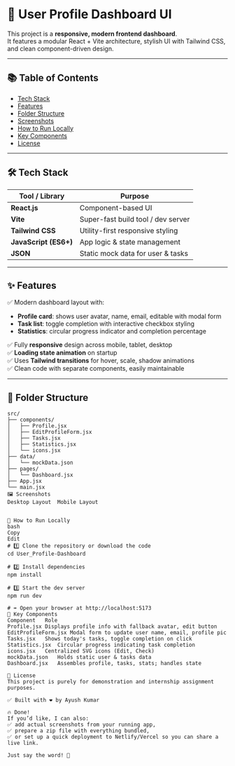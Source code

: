 # 🚀 User Profile Dashboard UI

This project is a **responsive, modern frontend dashboard**.  
It features a modular React + Vite architecture, stylish UI with Tailwind CSS, and clean component-driven design.

---

## 📚 Table of Contents

- [Tech Stack](#-tech-stack)
- [Features](#-features)
- [Folder Structure](#-folder-structure)
- [Screenshots](#-screenshots)
- [How to Run Locally](#-how-to-run-locally)
- [Key Components](#-key-components)
- [License](#-license)

---

## 🛠 Tech Stack

| Tool / Library      | Purpose                                   |
|----------------------|------------------------------------------|
| **React.js**          | Component-based UI                      |
| **Vite**              | Super-fast build tool / dev server      |
| **Tailwind CSS**      | Utility-first responsive styling        |
| **JavaScript (ES6+)** | App logic & state management            |
| **JSON**              | Static mock data for user & tasks       |

---

## ✨ Features

✅ Modern dashboard layout with:

- **Profile card**: shows user avatar, name, email, editable with modal form  
- **Task list**: toggle completion with interactive checkbox styling  
- **Statistics**: circular progress indicator and completion percentage  

✅ Fully **responsive** design across mobile, tablet, desktop  
✅ **Loading state animation** on startup  
✅ Uses **Tailwind transitions** for hover, scale, shadow animations  
✅ Clean code with separate components, easily maintainable  

---

## 📁 Folder Structure

```text
src/
├── components/ 
│   ├── Profile.jsx
│   ├── EditProfileForm.jsx
│   ├── Tasks.jsx
│   ├── Statistics.jsx
│   └── icons.jsx
├── data/
│   └── mockData.json
├── pages/
│   └── Dashboard.jsx
├── App.jsx
└── main.jsx
🖼 Screenshots
Desktop Layout	Mobile Layout
	

🚀 How to Run Locally
bash
Copy
Edit
# 1️⃣ Clone the repository or download the code
cd User_Profile-Dashboard

# 2️⃣ Install dependencies
npm install

# 3️⃣ Start the dev server
npm run dev

# ➡ Open your browser at http://localhost:5173
🧠 Key Components
Component	Role
Profile.jsx	Displays profile info with fallback avatar, edit button
EditProfileForm.jsx	Modal form to update user name, email, profile pic
Tasks.jsx	Shows today's tasks, toggle completion on click
Statistics.jsx	Circular progress indicating task completion
icons.jsx	Centralized SVG icons (Edit, Check)
mockData.json	Holds static user & tasks data
Dashboard.jsx	Assembles profile, tasks, stats; handles state

📜 License
This project is purely for demonstration and internship assignment purposes.

✅ Built with ❤️ by Ayush Kumar

🔥 Done!
If you’d like, I can also:
✅ add actual screenshots from your running app,
✅ prepare a zip file with everything bundled,
✅ or set up a quick deployment to Netlify/Vercel so you can share a live link.

Just say the word! 🚀
